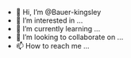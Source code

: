 - 👋 Hi, I’m @Bauer-kingsley
- 👀 I’m interested in ...
- 🌱 I’m currently learning ...
- 💞️ I’m looking to collaborate on ...
- 📫 How to reach me ...

<!---
Bauer-kingsley/Bauer-kingsley is a ✨ special ✨ repository because its `README.md` (this file) appears on your GitHub profile.
You can click the Preview link to take a look at your changes.
--->

